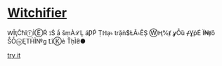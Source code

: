 # [Witchifier](http://witchifier.morgan.io)

ⱲǏţĈħĭⓕÌⒺṘ ⟟Ś ầ šṃÀℒḼ áǷṔ Ṭℍạ৳ trặǹ$ȽǍ৳ȆȘ ⓌⱧ℀ⱦ ỿȬȕ ᚋƔṗĖ Ï₦ⱦȏ ṦȰⓜĘTḢÌ№g ꝈîⓀẻ ŤḥÌ₴●

[try it](http://witchifier.morgan.io)
